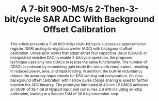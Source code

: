 ---
title: A 7-bit 900-MS/s 2-Then-3-bit/cycle SAR ADC With Background Offset Calibration

authors:
- Dengquan Li
- Zhangming Zhu
- Jiaxin Liu
- Haoyu Zhuang
- Yintang Yang
- Nan Sun

publishDate: "2020-08-05"

summary: JSSC, 2020

abstract: "This article presents a 7-bit 900-MS/s multi-bit/cycle successive approximation register (SAR) analog-to-digital converter (ADC) with background offset calibration. Unlike prior works that adopt either four capacitive DACs (CDACs) or interpolated resistive DAC to enable 3-bit/cycle operation, the proposed technique uses only two CDACs to realize the same functionality. The number of CDACs is reduced by embedding gain inside the two-path comparators, resulting in reduced power, area, and input loading. In addition, the built-in redundancy relaxes the accuracy requirements for DAC settling and comparators. On-chip background offset calibration with narrow pulse charge sharing is used to further improve the ADC linearity. The prototype fabricated in 40-nm LP CMOS achieves an SNDR of 39.7 dB at Nyquist input and consumes 2.6 mW including on-chip calibration, leading to a Walden FoM of 36.6 fJ/conversion-step."

publication_types: ["2"]

publication: "IEEE Journal of Solid-State Circuits ( Volume: 55, Issue: 11, Nov. 2020)"

tags:
- 2-then-3 bit/cycle
- comparator
- high speed
- multi-bit/cycle successive approximation register analog-to-digital converter (SAR ADC)
- offset calibration

links:
- name: IEEE Xplore
  url: https://ieeexplore.ieee.org/document/9159692/
---